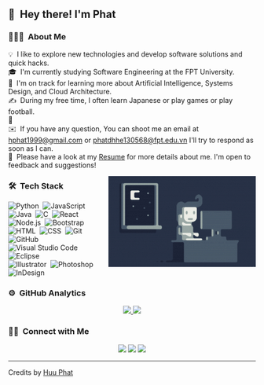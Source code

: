 <h2>👋 &nbsp;Hey there! I'm Phat</h2>

<!-- ## 👋 &nbsp;Hey there! I'm Aditya -->
<!-- ctrl + shift + M to open preview in atom -->
### 👨🏻‍💻 &nbsp;About Me

💡 &nbsp;I like to explore new technologies and develop software solutions and quick hacks.\
🎓 &nbsp;I'm currently studying Software Engineering at the FPT University.\
🌱 &nbsp;I'm on track for learning more about Artificial Intelligence, Systems Design, and Cloud Architecture.\
✍️ &nbsp;During my free time, I often learn Japanese or play games or play football.\
💬 \
✉️ &nbsp;If you have any question, You can shoot me an email at hphat1999@gmail.com or phatdhhe130568@fpt.edu.vn I'll try to respond as soon as I can.\
📄 &nbsp;Please have a look at my [Resume](https://www.topcv.vn/xem-cv/507e979123a85d107b1a06062474a75b) for more details about me. I'm open to feedback and suggestions!

<img alt="Night Coding" src="https://raw.githubusercontent.com/AVS1508/AVS1508/master/assets/Night-Coding.gif" align="right"/>

### 🛠 &nbsp;Tech Stack

![Python](https://img.shields.io/badge/-Python-05122A?style=flat&logo=python)&nbsp;
![JavaScript](https://img.shields.io/badge/-JavaScript-05122A?style=flat&logo=javascript)&nbsp;
![Java](https://img.shields.io/badge/-Java-05122A?style=flat&logo=Java&logoColor=FFA518)&nbsp;
![C](https://img.shields.io/badge/-C-05122A?style=flat&logo=C&logoColor=A8B9CC)&nbsp;
![React](https://img.shields.io/badge/-React-05122A?style=flat&logo=react)&nbsp;
![Node.js](https://img.shields.io/badge/-Node.js-05122A?style=flat&logo=node.js)&nbsp;
![Bootstrap](https://img.shields.io/badge/-Bootstrap-05122A?style=flat&logo=bootstrap&logoColor=563D7C)\
![HTML](https://img.shields.io/badge/-HTML-05122A?style=flat&logo=HTML5)&nbsp;
![CSS](https://img.shields.io/badge/-CSS-05122A?style=flat&logo=CSS3&logoColor=1572B6)&nbsp;
![Git](https://img.shields.io/badge/-Git-05122A?style=flat&logo=git)&nbsp;
![GitHub](https://img.shields.io/badge/-GitHub-05122A?style=flat&logo=github)&nbsp;
![Visual Studio Code](https://img.shields.io/badge/-Visual%20Studio%20Code-05122A?style=flat&logo=visual-studio-code&logoColor=007ACC)&nbsp;
![Eclipse](https://img.shields.io/badge/-Eclipse-05122A?style=flat&logo=eclipse-ide&logoColor=2C2255)\
![Illustrator](https://img.shields.io/badge/-Illustrator-05122A?style=flat&logo=adobe-illustrator)&nbsp;
![Photoshop](https://img.shields.io/badge/-Photoshop-05122A?style=flat&logo=adobe-photoshop)&nbsp;
![InDesign](https://img.shields.io/badge/-InDesign-05122A?style=flat&logo=adobe-indesign)

### ⚙️ &nbsp;GitHub Analytics

<p align="center">
  <a href="https://github.com/huuphat99">
    <img height="180em" src="https://github-readme-stats-eight-theta.vercel.app/api?username=huuphat99&show_icons=true&theme=algolia&include_all_commits=true&count_private=true" />
    <img height="180em" src="https://github-readme-stats-eight-theta.vercel.app/api/top-langs/?username=huuphat99&layout=compact&langs_count=8&theme=algolia" />
  </a>
</p>

### 🤝🏻 &nbsp;Connect with Me

<p align="center">
<a href="mailto:hphat1999@gmail.com"><img src="https://img.shields.io/badge/-hphat1999-D14836?style=flat&logo=Gmail&logoColor=white"/></a>
<a href="https://www.instagram.com/huuphatt._.t/"><img src="https://img.shields.io/badge/-@huuphatt._.t-E4405F?style=flat&logo=Instagram&logoColor=white"/></a>
<a href="https://www.facebook.com/hphat.99"><img src="https://img.shields.io/badge/-@hphat.99-1877F2?style=flat&logo=Facebook&logoColor=white"/></a>
</p>

-----

Credits by [Huu Phat](https://github.com/huuphat99)
